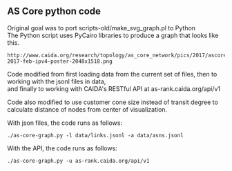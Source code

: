 
## AS Core python code 


Original goal was to port scripts-old/make_svg_graph.pl to Python  
The Python script uses PyCairo libraries to produce a graph that looks like this. 

    http://www.caida.org/research/topology/as_core_network/pics/2017/ascore-2017-feb-ipv4-poster-2048x1518.png


Code modified from first loading data from the current set of files, then to working with the jsonl files in data,  
and finally to working with CAIDA's RESTful API at as-rank.caida.org/api/v1  

Code also modified to use customer cone size instead of transit degree to calculate distance of nodes from center of visualization. 

With json files, the code runs as follows: 

    ./as-core-graph.py -l data/links.jsonl -a data/asns.jsonl

With the API, the code runs as follows: 

    ./as-core-graph.py -u as-rank.caida.org/api/v1
